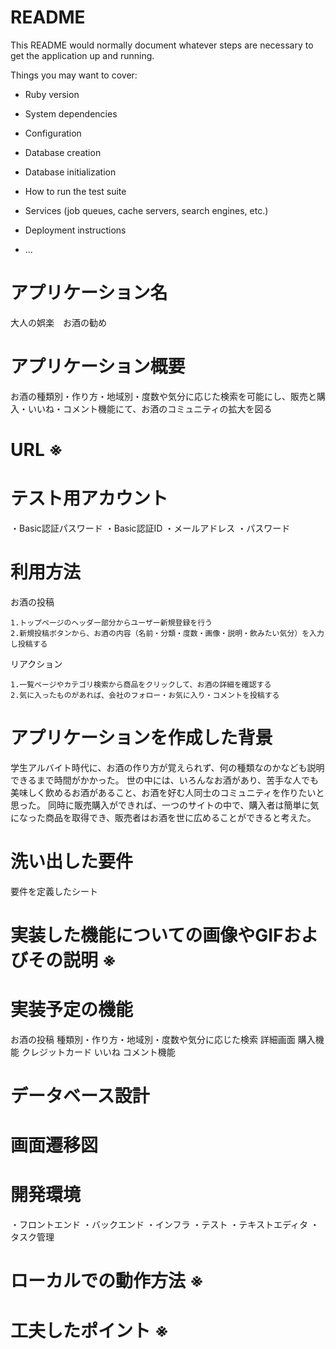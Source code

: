 # README

This README would normally document whatever steps are necessary to get the
application up and running.

Things you may want to cover:

* Ruby version

* System dependencies

* Configuration

* Database creation

* Database initialization

* How to run the test suite

* Services (job queues, cache servers, search engines, etc.)

* Deployment instructions

* ...

# アプリケーション名
  大人の娯楽　お酒の勧め

# アプリケーション概要
  お酒の種類別・作り方・地域別・度数や気分に応じた検索を可能にし、販売と購入・いいね・コメント機能にて、お酒のコミュニティの拡大を図る

# URL ※
# テスト用アカウント
  ・Basic認証パスワード
  ・Basic認証ID
  ・メールアドレス
  ・パスワード

# 利用方法
  お酒の投稿

    1.トップページのヘッダー部分からユーザー新規登録を行う
    2.新規投稿ボタンから、お酒の内容（名前・分類・度数・画像・説明・飲みたい気分）を入力し投稿する
    
  リアクション

    1.一覧ページやカテゴリ検索から商品をクリックして、お酒の詳細を確認する
    2.気に入ったものがあれば、会社のフォロー・お気に入り・コメントを投稿する

# アプリケーションを作成した背景
  学生アルバイト時代に、お酒の作り方が覚えられず、何の種類なのかなども説明できるまで時間がかかった。
  世の中には、いろんなお酒があり、苦手な人でも美味しく飲めるお酒があること、お酒を好む人同士のコミュニティを作りたいと思った。
  同時に販売購入ができれば、一つのサイトの中で、購入者は簡単に気になった商品を取得でき、販売者はお酒を世に広めることができると考えた。

# 洗い出した要件
  要件を定義したシート

# 実装した機能についての画像やGIFおよびその説明 ※

# 実装予定の機能
お酒の投稿
種類別・作り方・地域別・度数や気分に応じた検索
詳細画面
購入機能
クレジットカード
いいね
コメント機能

# データベース設計
# 画面遷移図
# 開発環境
  ・フロントエンド
  ・バックエンド
  ・インフラ
  ・テスト
  ・テキストエディタ
  ・タスク管理
  
# ローカルでの動作方法 ※
# 工夫したポイント ※